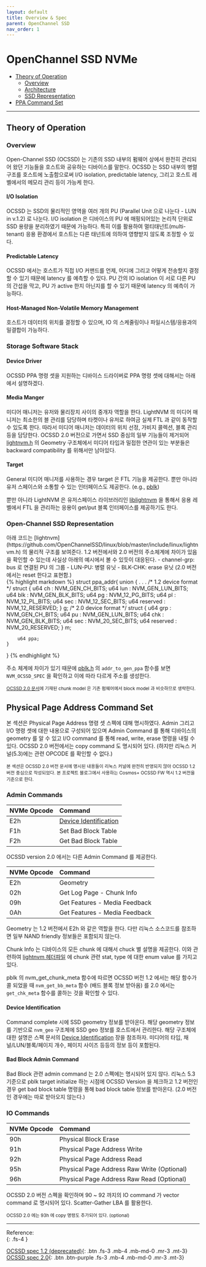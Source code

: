 ```yaml
---
layout: default
title: Overview & Spec
parent: OpenChannel SSD
nav_order: 1
---
```


# OpenChannel SSD NVMe 


- [Theory of Operation](https://skku-vldb-flash.github.io/docs/OCSSD/OCSSD_spec.html#theory-of-operation)
	- [Overview](https://skku-vldb-flash.github.io/docs/OCSSD/OCSSD_spec.html#overview)
	- [Architecture](https://skku-vldb-flash.github.io/docs/OCSSD/OCSSD_spec.html#storage-software-stack) 
	- [SSD Representation](https://skku-vldb-flash.github.io/docs/OCSSD/OCSSD_spec.html#open-channel-ssd-representation)
- [PPA Command Set](https://skku-vldb-flash.github.io/docs/OCSSD/OCSSD_spec.html#physical-page-address-command-set)

---


## Theory of Operation

### Overview
Open-Channel SSD (OCSSD) 는 기존의 SSD 내부의 펌웨어 상에서 완전히 관리되어 왔던 기능들을 호스트와 공유하는 디바이스를 말한다. OCSSD 는 SSD 내부의 병렬구조를 호스트에 노출함으로써 I/O isolation, predictable latency, 그리고 호스트 레벨에서의 메모리 관리 등이 가능케 한다.

#### I/O Isolation 
OCSSD 는 SSD의 물리적인 영역을 여러 개의 PU (Parallel Unit 으로 나눈다 - LUN in v.1.2) 로 나눈다. I/O isolation 은 디바이스의 PU 에 매핑되어있는 논리적 단위로 SSD 용량을 분리하였기 때문에 가능하다. 특히 이를 활용하여 멀티태넌트(multi-tenant) 응용 환경에서 호스트는 다른 태넌트에 의하여 영향받지 않도록 조정할 수 있다. 

#### Predictable Latency
OCSSD 에서는 호스트가 직접 I/O 커맨드를 언제, 어디에 그리고 어떻게 전송할지 결정할 수 있기 때문에 latency 를 예측할 수 있다. PU 간의 IO isolation 이 서로 다른 PU 의 간섭을 막고, PU 가 active 한지 아닌지를 할 수 있기 때문에 latency 의 예측이 가능하다.

#### Host-Managed Non-Volatile Memory Management
호스트가 데이터의 위치를 결정할 수 있으며, IO 의 스케줄링이나 파일시스템/응용과의 밀결합이 가능하다.

### Storage Software Stack

#### Device Driver
OCSSD PPA 명령 셋을 지원하는 디바이스 드라이버로 PPA 명령 셋에 대해서는 아래에서 설명하겠다.

#### Media Manger 
미디어 매니저는 유저와 물리장치 사이의 중개자 역할을 한다. LightNVM 의 미디어 매니저는 최소한의 블 관리를 담당하며 타켓이나 유저로 하여금 실제 FTL 과 같이 동작할 수 있도록 한다. 따라서 미디어 매니저는 데이터의 위치 선정, 가비지 콜렉션, 블록 관리 등을 담당한다. OCSSD 2.0 버전으로 가면서 SSD 중심의 일부 기능들이 제거되어 [lightnvm.h](https://github.com/OpenChannelSSD/linux/blob/master/include/linux/lightnvm.h) 의 Geometry 구조체에서 미디어 타입과 밀접한 연관이 있는 부분들은 backward compatibility 를 위해서만 남아있다.

#### Target
General 미디어 매니저를 사용하는 경우 target 은 FTL 기능을 제공한다. 뿐만 아니라 유저 스페이스와 소통할 수 있는 인터페이스도 제공한다. (e.g., [pblk](https://github.com/OpenChannelSSD/linux/tree/master/drivers/lightnvm))

뿐만 아니라 LightNVM 은 유저스페이스 라이브러리인 [liblightnvm](https://github.com/OpenChannelSSD/liblightnvm) 을 통해서 응용 레벨에서 FTL 을 관리하는 응용이 get/put 블록 인터페이스를 제공하기도 한다.


### Open-Channel SSD Representation 

<div class="code-example" markdown="1">
아래 코드는 [lightnvm](https://github.com/OpenChannelSSD/linux/blob/master/include/linux/lightnvm.h) 의 물리적 구조를 보여준다. 1.2 버전에서와 2.0 버전의 주소체계에 차이가 있음을 확인할 수 있는데 사실상 아래의 예시에서 볼 수 있듯이 대응된다.
- channel-grp: bus 로 연결된 PU 의 그룹
- LUN-PU: 병렬 유닛
- BLK-CHK: erase 유닛 (2.0 버전에서는 reset 한다고 표현함.)
</div>
{% highlight markdown %}
struct ppa_addr{
	union {
		.
		.
		.
		/* 1.2 device format */
		struct {
			u64 ch		: NVM_GEN_CH_BITS;
			u64 lun		: NVM_GEN_LUN_BITS;
			u64 blk		: NVM_GEN_BLK_BITS;
			u64 pg		: NVM_12_PG_BITS;
			u64 pl		: NVM_12_PL_BITS;
			u64 sec		: NVM_12_SEC_BITS;
			u64 reserved	: NVM_12_RESERVED;
		} g;
		/* 2.0 device format */
		struct {
			u64 grp		: NVM_GEN_CH_BITS;
			u64 pu		: NVM_GEN_LUN_BITS;
			u64 chk		: NVM_GEN_BLK_BITS;
			u64 sec		: NVM_20_SEC_BITS;
			u64 reserved	: NVM_20_RESERVED;
		} m;
	
		u64 ppa;
	}
}
{% endhighlight %}

주소 체계에 차이가 있기 때문에 [pblk.h](https://github.com/OpenChannelSSD/linux/blob/master/drivers/lightnvm/pblk.h) 의 `addr_to_gen_ppa` 함수를 보면 `NVM_OCSSD_SPEC` 을 확인하고 이에 따라 다르게 주소를 생성한다. 

<small>[OCSSD 2.0 문서](http://lightnvm.io/docs/OCSSD-2_0-20180129.pdf)에 기재된 chunk model 은 기존 펌웨어에서 block model 과 비슷하므로 생략한다.</small>

## Physical Page Address Command Set

본 섹션은 Physical Page Address 명령 셋 스펙에 대해 명시하였다. Admin 그리고 I/O 명령 셋에 대한 내용으로 구성되어 있으며 Admin Command 를 통해 디바이스의 geometry 를 알 수 있고 I/O command 를 통해 read, write, erase 명령을 내릴 수 있다. OCSSD 2.0 버전에서는 copy command 도 명시되어 있다. (하지만 리눅스 커널(5.3)에는 관련 OPCODE 를 확인할 수 없다.) 

<small>본 섹션은 OCSSD 2.0 버전 문서에 명시된 내용들이 리눅스 커널에 완전히 반영되지 않아 OCSSD 1.2 버전 중심으로 작성되었다. 본 프로젝트 블로그에서 사용하는 Cosmos+ OCSSD FW 역시 1.2 버전을 기준으로 한다. </small>


### Admin Commands 

| NVMe Opcode  | Command               | 
|:-------------|:----------------------|
| E2h          | [Device Identification](https://skku-vldb-flash.github.io/docs/OCSSD/OCSSD_spec.html#device-identification) | 
| F1h          | Set Bad Block Table   | 
| F2h          | Get Bad Block Table   |

OCSSD version 2.0 에서는 다른 Admin Command 를 제공한다.

| NVMe Opcode  | Command               | 
|:-------------|:----------------------|
| E2h          | Geometry	       | 
| 02h          | Get Log Page - Chunk Info | 
| 09h          | Get Features - Media Feedback |
| 0Ah	       | Get Features - Media Feedback |

Geometry 는 1.2 버전에서 E2h 와 같은 역할을 한다. 다만 리눅스 소스코드를 참조하면 일부 NAND friendly 정보들은 포함되지 않는다.

Chunk Info 는 디바이스의 모든 chunk 에 대해서 chuck 별 설명을 제공한다. 이와 관련하여 [lightnvm 헤더파일](https://github.com/OpenChannelSSD/linux/blob/master/include/linux/lightnvm.h) 에 chunk 관련 stat, type 에 대한 enum value 를 가지고 있다.

pblk 의 nvm_get_chunk_meta 함수에 따르면 OCSSD 버전 1.2 에서는 해당 함수가 콜 되었을 때 `nvm_get_bb_meta` 함수 (배드 블록 정보 받아옴) 를 2.0 에서는 `get_chk_meta` 함수를 콜하는 것을 확인할 수 있다.


#### Device Identification

Command complete 시에 SSD geometry 정보를 받아온다. 해당 geometry 정보를 기반으로 `nvm_geo` 구조체에 SSD geo 정보를 호스트에서 관리한다. 해당 구조체에 대한 설명은 스펙 문서의 [Device Identification](http://lightnvm.io/docs/Open-ChannelSSDInterfaceSpecification12-final.pdf) 장을 참조하자. 미디어의 타입, 채널/LUN/블록/페이지 개수, 페이지 사이즈 등등의 정보 등이 포함된다.

#### Bad Block Admin Command

Bad Block 관련 admin command 는 2.0 스펙에는 명시되어 있지 않다. 리눅스 5.3 기준으로 pblk target initialize 하는 시점에 OCSSD Version 을 체크하고 1.2 버전인 경우 get bad block table 명령을 통해 bad block table 정보를 받아온다. (2.0 버전인 경우에는 따로 받아오지 않는다.)


### IO Commands

| NVMe Opcode  | Command                         | 
|:-------------|:--------------------------------|
| 90h          | Physical Block Erase            |
| 91h          | Physical Page Address Write     |
| 92h          | Physical Page Address Read      | 
| 95h          | Physical Page Address Raw Write (Optional)| 
| 96h          | Physical Page Address Raw Read (Optional)| 


OCSSD 2.0 버전 스펙을 확인하며 90 ~ 92 까지의 IO command 가 vector command 로 명시되어 있다. Scatter-Gather LBA 를 활용한다. 

<small>OCSSD 2.0 에는 93h 에 copy 명령도 추가되어 있다. (optional)</small>


---

Reference:  
{: .fs-4 }

[OCSSD spec 1.2 (deprecated)](http://lightnvm.io/docs/Open-ChannelSSDInterfaceSpecification12-final.pdf){: .btn .fs-3 .mb-4 .mb-md-0 .mr-3 .mt-3} [OCSSD spec 2.0](http://lightnvm.io/docs/OCSSD-2_0-20180129.pdf){: .btn .btn-purple .fs-3 .mb-4 .mb-md-0 .mr-3 .mt-3}

